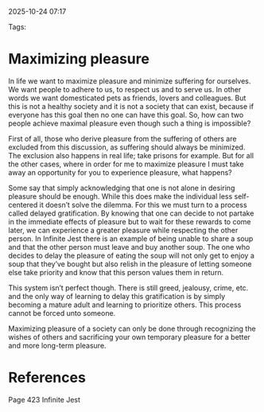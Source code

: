 2025-10-24 07:17

Tags:
# Maximizing pleasure
In life we want to maximize pleasure and minimize suffering for ourselves. We want people to adhere to us, to respect us and to serve us. In other words we want domesticated pets as friends, lovers and colleagues. But this is not a healthy society and it is not a society that can exist, because if everyone has this goal then no one can have this goal. So, how can two people achieve maximal pleasure even though such a thing is impossible?

First of all, those who derive pleasure from the suffering of others are excluded from this discussion, as suffering should always be minimized. The exclusion also happens in real life; take prisons for example. But for all the other cases, where in order for me to maximize pleasure I must take away an opportunity for you to experience pleasure, what happens?

Some say that simply acknowledging that one is not alone in desiring pleasure should be enough. While this does make the individual less self-centered it doesn’t solve the dilemma. For this we must turn to a process called delayed gratification. By knowing that one can decide to not partake in the immediate effects of pleasure but to wait for these rewards to come later, we can experience a greater pleasure while respecting the other person. In Infinite Jest there is an example of being unable to share a soup and that the other person must leave and buy another soup. The one who decides to delay the pleasure of eating the soup will not only get to enjoy a soup that they’ve bought but also relish in the pleasure of letting someone else take priority and know that this person values them in return.

This system isn’t perfect though. There is still greed, jealousy, crime, etc. and the only way of learning to delay this gratification is by simply becoming a mature adult and learning to prioritize others. This process cannot be forced unto someone.

Maximizing pleasure of a society can only be done through recognizing the wishes of others and sacrificing your own temporary pleasure for a better and more long-term pleasure.
# References
Page 423 Infinite Jest